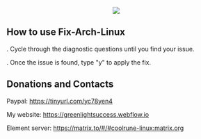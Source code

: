 <p align="center">
	<img src="https://i.postimg.cc/VN4QtMzw/Fix-Arch.png" />

## How to use Fix-Arch-Linux

. Cycle through the diagnostic questions until you find your issue.

. Once the issue is found, type "y" to apply the fix.

## Donations and Contacts
Paypal: https://tinyurl.com/yc78yen4

My website: https://greenlightsuccess.webflow.io

Element server: https://matrix.to/#/#coolrune-linux:matrix.org
